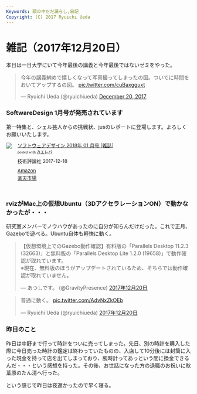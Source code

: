 ```yaml
---
Keywords: 頭の中だだ漏らし,日記
Copyright: (C) 2017 Ryuichi Ueda
---
```


# 雑記（2017年12月20日）


本日は一日大学にいて今年最後の講義と今年最後ではないゼミをやった。

<blockquote class="twitter-tweet" data-partner="tweetdeck"><p lang="ja" dir="ltr">今年の講義納めで嬉しくなって写真撮ってしまったの図。ついでに時間をおいてアップするの図。 <a href="https://t.co/cuBaxgguxt">pic.twitter.com/cuBaxgguxt</a></p>&mdash; Ryuichi Ueda (@ryuichiueda) <a href="https://twitter.com/ryuichiueda/status/943470214934441984?ref_src=twsrc%5Etfw">December 20, 2017</a></blockquote>
<script async src="https://platform.twitter.com/widgets.js" charset="utf-8"></script>

### SoftwareDesign 1月号が発売されています

第一特集と、シェル芸人からの挑戦状、jusのレポートに登場します。よろしくお願いいたします。

<div class="kaerebalink-box" style="text-align:left;padding-bottom:20px;font-size:small;/zoom: 1;overflow: hidden;"><div class="kaerebalink-image" style="float:left;margin:0 15px 10px 0;"><a href="http://www.amazon.co.jp/exec/obidos/ASIN/B076M9MGDL/ryuichiueda-22/" target="_blank" ><img src="https://images-fe.ssl-images-amazon.com/images/I/61xVgsnyrIL._SL160_.jpg" style="border: none;" /></a></div><div class="kaerebalink-info" style="line-height:120%;/zoom: 1;overflow: hidden;"><div class="kaerebalink-name" style="margin-bottom:10px;line-height:120%"><a href="http://www.amazon.co.jp/exec/obidos/ASIN/B076M9MGDL/ryuichiueda-22/" target="_blank" >ソフトウェアデザイン 2018年 01 月号 [雑誌]</a><div class="kaerebalink-powered-date" style="font-size:8pt;margin-top:5px;font-family:verdana;line-height:120%">posted with <a href="http://kaereba.com" rel="nofollow" target="_blank">カエレバ</a></div></div><div class="kaerebalink-detail" style="margin-bottom:5px;"> 技術評論社 2017-12-18    </div><div class="kaerebalink-link1" style="margin-top:10px;"><div class="shoplinkamazon" style="margin:5px 0"><a href="http://www.amazon.co.jp/gp/search?keywords=%E3%82%BD%E3%83%95%E3%83%88%E3%82%A6%E3%82%A7%E3%82%A2%E3%83%87%E3%82%B6%E3%82%A4%E3%83%B3&__mk_ja_JP=%E3%82%AB%E3%82%BF%E3%82%AB%E3%83%8A&tag=ryuichiueda-22" target="_blank" >Amazon</a></div><div class="shoplinkrakuten" style="margin:5px 0"><a href="https://hb.afl.rakuten.co.jp/hgc/131cef76.deb3ed6a.131cef77.7335f681/?pc=http%3A%2F%2Fsearch.rakuten.co.jp%2Fsearch%2Fmall%2F%25E3%2582%25BD%25E3%2583%2595%25E3%2583%2588%25E3%2582%25A6%25E3%2582%25A7%25E3%2582%25A2%25E3%2583%2587%25E3%2582%25B6%25E3%2582%25A4%25E3%2583%25B3%2F-%2Ff.1-p.1-s.1-sf.0-st.A-v.2%3Fx%3D0%26scid%3Daf_ich_link_urltxt%26m%3Dhttp%3A%2F%2Fm.rakuten.co.jp%2F" target="_blank" >楽天市場</a></div></div></div><div class="booklink-footer" style="clear: left"></div></div>

### rvizがMac上の仮想Ubuntu（3DアクセラレーションON）で動かなかったが・・・

研究室メンバーでノウハウがあったのに自分が知らんだけだった。これで正月、Gazeboで遊べる。Ubuntu自体も軽快に動く。

<blockquote class="twitter-tweet" data-lang="ja"><p lang="ja" dir="ltr">【仮想環境上でのGazebo動作確認】有料版の「Parallels Desktop 11.2.3 (32663)」と無料版の「Parallels Desktop Lite 1.2.0 (19658)」で動作確認が取れています。<br>※現在、無料版のほうがアップデートされているため、そちらでは動作確認が取れていません。</p>&mdash; あつしです。 (@GravityPresence) <a href="https://twitter.com/GravityPresence/status/943408618694516737?ref_src=twsrc%5Etfw">2017年12月20日</a></blockquote>
<script async src="https://platform.twitter.com/widgets.js" charset="utf-8"></script>


<blockquote class="twitter-tweet" data-lang="ja"><p lang="ja" dir="ltr">普通に動く。 <a href="https://t.co/AdvNxZkOEb">pic.twitter.com/AdvNxZkOEb</a></p>&mdash; Ryuichi Ueda (@ryuichiueda) <a href="https://twitter.com/ryuichiueda/status/943419415118282753?ref_src=twsrc%5Etfw">2017年12月20日</a></blockquote>
<script async src="https://platform.twitter.com/widgets.js" charset="utf-8"></script>

### 昨日のこと

昨日は中野まで行って時計をついに売ってしまった。先日、別の時計を購入した際に今日売った時計の鑑定は終わっていたものの、入店して10分後には封筒に入った現金を持って店を出てしまっており、腕時計ってあっという間に換金できるんだ・・・という感想を持った。その後、お世話になった方の退職のお祝いに秋葉原のたん清へ行った。


という感じで昨日は夜遅かったので早く寝る。
